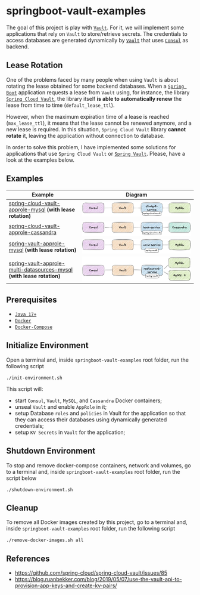 # springboot-vault-examples

The goal of this project is play with [`Vault`](https://www.vaultproject.io). For it, we will implement some applications that rely on `Vault` to store/retrieve secrets. The credentials to access databases are generated dynamically by [`Vault`](https://www.vaultproject.io) that uses [`Consul`](https://www.consul.io) as backend.

## Lease Rotation

One of the problems faced by many people when using `Vault` is about rotating the lease obtained for some backend databases. When a [`Spring Boot`](https://docs.spring.io/spring-boot/docs/current/reference/htmlsingle/) application requests a lease from `Vault` using, for instance, the library [`Spring Cloud Vault`](https://cloud.spring.io/spring-cloud-vault/spring-cloud-vault.html), the library itself **is able to automatically renew** the lease from time to time (`default_lease_ttl`).

However, when the maximum expiration time of a lease is reached (`max_lease_ttl`), it means that the lease cannot be renewed anymore, and a new lease is required. In this situation, `Spring Cloud Vault` library **cannot rotate** it, leaving the application without connection to database.

In order to solve this problem, I have implemented some solutions for applications that use `Spring Cloud Vault` or [`Spring Vault`](https://docs.spring.io/spring-vault/docs/2.1.3.RELEASE/reference/html/#_document_structure). Please, have a look at the examples below.  

## Examples

| Example                                                                                                                                                                                  | Diagram                                                                             |
|------------------------------------------------------------------------------------------------------------------------------------------------------------------------------------------|-------------------------------------------------------------------------------------|
| [spring-cloud-vault-approle-mysql](https://github.com/ivangfr/springboot-vault-examples/tree/master/spring-cloud-vault-approle-mysql) **(with lease rotation)**                          | ![project-diagram](documentation/spring-cloud-vault-approle-mysql.jpeg)             |
| [spring-cloud-vault-approle-cassandra](https://github.com/ivangfr/springboot-vault-examples/tree/master/spring-cloud-vault-approle-cassandra)                                            | ![project-diagram](documentation/spring-cloud-vault-approle-cassandra.jpeg)         |
| [spring-vault-approle-mysql](https://github.com/ivangfr/springboot-vault-examples/tree/master/spring-vault-approle-mysql) **(with lease rotation)**                                      | ![project-diagram](documentation/spring-vault-approle-mysql.jpeg)                   |
| [spring-vault-approle-multi-datasources-mysql](https://github.com/ivangfr/springboot-vault-examples/tree/master/spring-vault-approle-multi-datasources-mysql) **(with lease rotation)**  | ![project-diagram](documentation/spring-vault-approle-multi-datasources-mysql.jpeg) |

## Prerequisites

- [`Java 17+`](https://www.oracle.com/java/technologies/downloads/#java17)
- [`Docker`](https://www.docker.com/)
- [`Docker-Compose`](https://docs.docker.com/compose/install/)

## Initialize Environment

Open a terminal and, inside `springboot-vault-examples` root folder, run the following script
```
./init-environment.sh
```

This script will:
- start `Consul`, `Vault`, `MySQL`, and `Cassandra` Docker containers;
- unseal `Vault` and enable `AppRole` in it;
- setup Database `roles` and `policies` in Vault for the application so that they can access their databases using dynamically generated credentials;
- setup `KV Secrets` in `Vault` for the application;

## Shutdown Environment

To stop and remove docker-compose containers, network and volumes, go to a terminal and, inside `springboot-vault-examples` root folder, run the script below
```
./shutdown-environment.sh
```

## Cleanup

To remove all Docker images created by this project, go to a terminal and, inside `springboot-vault-examples` root folder, run the following script
```
./remove-docker-images.sh all
```

## References

- https://github.com/spring-cloud/spring-cloud-vault/issues/85
- https://blog.ruanbekker.com/blog/2019/05/07/use-the-vault-api-to-provision-app-keys-and-create-kv-pairs/
